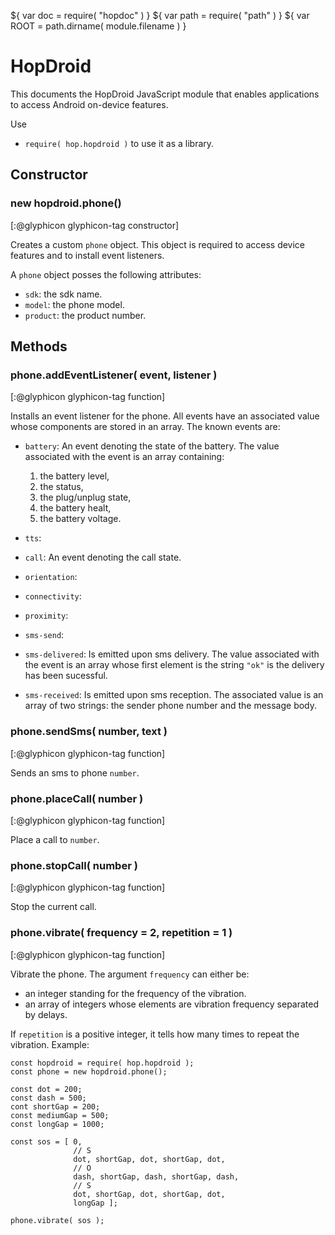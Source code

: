 ${ var doc = require( "hopdoc" ) }
${ var path = require( "path" ) }
${ var ROOT = path.dirname( module.filename ) }

HopDroid
========

This documents the HopDroid JavaScript module that enables applications
to access Android on-device features.

Use 

  * `require( hop.hopdroid )` to use it as a library.
  
  
Constructor
-----------

### new hopdroid.phone() ###
[:@glyphicon glyphicon-tag constructor]

Creates a custom `phone` object. This object is required to access
device features and to install event listeners.

A `phone` object posses the following attributes:

  * `sdk`: the sdk name.
  * `model`: the phone model.
  * `product`: the product number.


Methods
-------

### phone.addEventListener( event, listener ) ###
[:@glyphicon glyphicon-tag function]

Installs an event listener for the phone. All events have an associated
value whose components are stored in an array. The known events are:

  * `battery`: 
 An event denoting the state of the battery. The value associated with the
 event is an array containing: 
    1. the battery level, 
	2. the status, 
	3. the plug/unplug state, 
	4. the battery healt, 
	5. the battery voltage.
  * `tts`: 
  * `call`: 
 An event denoting the call state.
  * `orientation`: 
  * `connectivity`: 
  * `proximity`:
  
  * `sms-send`:
  * `sms-delivered`:
 Is emitted upon sms delivery. The value associated with the event is
 an array whose first element is the string `"ok"` is the delivery has
 been sucessful.
  * `sms-received`:
 Is emitted upon sms reception. The associated value is an array of
 two strings: the sender phone number and the message body.

  
### phone.sendSms( number, text ) ###
[:@glyphicon glyphicon-tag function]

Sends an sms to phone `number`.

### phone.placeCall( number ) ###
[:@glyphicon glyphicon-tag function]

Place a call to `number`.

### phone.stopCall( number ) ###
[:@glyphicon glyphicon-tag function]

Stop the current call.

### phone.vibrate( frequency = 2, repetition = 1 ) ###
[:@glyphicon glyphicon-tag function]

Vibrate the phone. The argument `frequency` can either be:

  * an integer standing for the frequency of the vibration.
  * an array of integers whose elements are vibration frequency separated
 by delays.
 
If `repetition` is a positive integer, it tells how many times to repeat
the vibration. Example:

```hopscript
const hopdroid = require( hop.hopdroid );
const phone = new hopdroid.phone();

const dot = 200;
const dash = 500;
cont shortGap = 200;
const mediumGap = 500;
const longGap = 1000;

const sos = [ 0, 
              // S
              dot, shortGap, dot, shortGap, dot,
              // O
              dash, shortGap, dash, shortGap, dash,
              // S
              dot, shortGap, dot, shortGap, dot,
              longGap ];
			  
phone.vibrate( sos );
```

